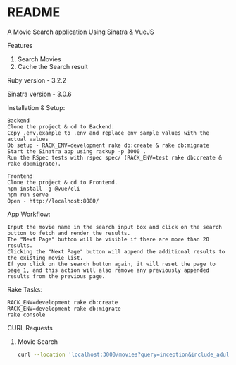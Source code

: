 # README

A Movie Search application Using Sinatra & VueJS


Features
1. Search Movies
2. Cache the Search result


Ruby version - 3.2.2

Sinatra version - 3.0.6


Installation & Setup:
    
    Backend
    Clone the project & cd to Backend.
    Copy .env.example to .env and replace env sample values with the actual values
    Db setup - RACK_ENV=development rake db:create & rake db:migrate
    Start the Sinatra app using rackup -p 3000 .
    Run the RSpec tests with rspec spec/ (RACK_ENV=test rake db:create & rake db:migrate).

    Frontend
    Clone the project & cd to Frontend.
    npm install -g @vue/cli
    npm run serve
    Open - http://localhost:8080/

App Workflow:

    Input the movie name in the search input box and click on the search button to fetch and render the results.
    The "Next Page" button will be visible if there are more than 20 results.
    Clicking the "Next Page" button will append the additional results to the existing movie list.
    If you click on the search button again, it will reset the page to page 1, and this action will also remove any previously appended results from the previous page.



Rake Tasks:

    RACK_ENV=development rake db:create
    RACK_ENV=development rake db:migrate
    rake console


CURL Requests

1. Movie Search
   ```bash
   curl --location 'localhost:3000/movies?query=inception&include_adult=false&page=1'

